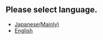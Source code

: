 ## Please select language.

- [Japanese(Mainly)](http://tasks.kaniyama.net/ja/)
- [English](http://tasks.kaniyama.net/en/)